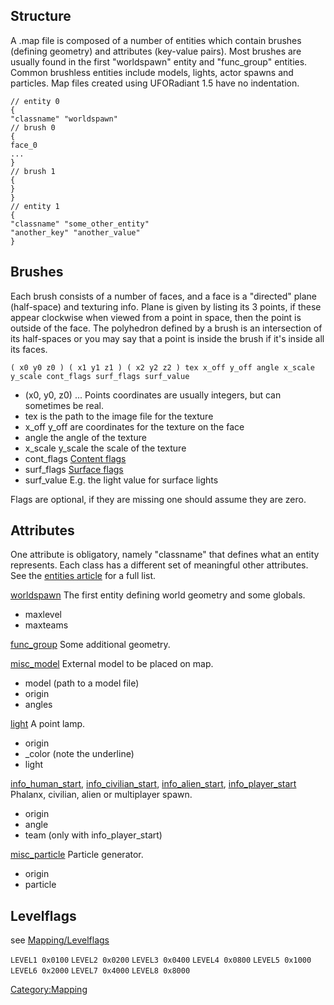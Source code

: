 ## Structure

A .map file is composed of a number of entities which contain brushes
(defining geometry) and attributes (key-value pairs). Most brushes are
usually found in the first "worldspawn" entity and "func_group"
entities. Common brushless entities include models, lights, actor spawns
and particles. Map files created using UFORadiant 1.5 have no
indentation.

    // entity 0
    {
    "classname" "worldspawn"
    // brush 0
    {
    face_0
    ...
    }
    // brush 1
    {
    }
    }
    // entity 1
    {
    "classname" "some_other_entity"
    "another_key" "another_value"
    }

## Brushes

Each brush consists of a number of faces, and a face is a "directed"
plane (half-space) and texturing info. Plane is given by listing its 3
points, if these appear clockwise when viewed from a point in space,
then the point is outside of the face. The polyhedron defined by a brush
is an intersection of its half-spaces or you may say that a point is
inside the brush if it's inside all its faces.

    ( x0 y0 z0 ) ( x1 y1 z1 ) ( x2 y2 z2 ) tex x_off y_off angle x_scale y_scale cont_flags surf_flags surf_value

- (x0, y0, z0) ... Points coordinates are usually integers, but can
  sometimes be real.
- tex is the path to the image file for the texture
- x_off y_off are coordinates for the texture on the face
- angle the angle of the texture
- x_scale y_scale the scale of the texture
- cont_flags [Content
  flags](Mapping/Surface_inspector#Content_flags "wikilink")
- surf_flags [Surface
  flags](Mapping/Surface_inspector#Surface_flags "wikilink")
- surf_value E.g. the light value for surface lights

Flags are optional, if they are missing one should assume they are zero.

## Attributes

One attribute is obligatory, namely "classname" that defines what an
entity represents. Each class has a different set of meaningful other
attributes. See the [entities article](Mapping/Entities "wikilink") for
a full list.

[worldspawn](worldspawn "wikilink")
The first entity defining world geometry and some globals.

- maxlevel
- maxteams

[func_group](func_group "wikilink")
Some additional geometry.

[misc_model](misc_model "wikilink")
External model to be placed on map.

- model (path to a model file)
- origin
- angles

[light](light "wikilink")
A point lamp.

- origin
- _color (note the underline)
- light

[info_human_start](info_human_start "wikilink"), [info_civilian_start](info_civilian_start "wikilink"), [info_alien_start](info_alien_start "wikilink"), [info_player_start](info_player_start "wikilink")
Phalanx, civilian, alien or multiplayer spawn.

- origin
- angle
- team (only with info_player_start)

[misc_particle](misc_particle "wikilink")
Particle generator.

- origin
- particle

## Levelflags

see [Mapping/Levelflags](Mapping/Levelflags "wikilink")

`LEVEL1 0x0100`
`LEVEL2 0x0200`
`LEVEL3 0x0400`
`LEVEL4 0x0800`
`LEVEL5 0x1000`
`LEVEL6 0x2000`
`LEVEL7 0x4000`
`LEVEL8 0x8000`

[Category:Mapping](Category:Mapping "wikilink")